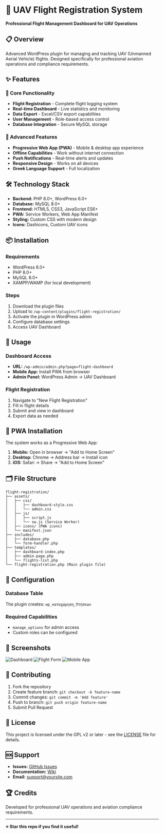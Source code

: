 # 🚁 UAV Flight Registration System

**Professional Flight Management Dashboard for UAV Operations**

## 📋 Overview

Advanced WordPress plugin for managing and tracking UAV (Unmanned Aerial Vehicle) flights. Designed specifically for professional aviation operations and compliance requirements.

## ✨ Features

### 🎯 Core Functionality
- **Flight Registration** - Complete flight logging system
- **Real-time Dashboard** - Live statistics and monitoring
- **Data Export** - Excel/CSV export capabilities
- **User Management** - Role-based access control
- **Database Integration** - Secure MySQL storage

### 🌟 Advanced Features
- **Progressive Web App (PWA)** - Mobile & desktop app experience
- **Offline Capabilities** - Work without internet connection
- **Push Notifications** - Real-time alerts and updates
- **Responsive Design** - Works on all devices
- **Greek Language Support** - Full localization

## 🛠️ Technology Stack

- **Backend:** PHP 8.0+, WordPress 6.0+
- **Database:** MySQL 8.0+
- **Frontend:** HTML5, CSS3, JavaScript ES6+
- **PWA:** Service Workers, Web App Manifest
- **Styling:** Custom CSS with modern design
- **Icons:** Dashicons, Custom UAV icons

## 📦 Installation

### Requirements
- WordPress 6.0+
- PHP 8.0+
- MySQL 8.0+
- XAMPP/WAMP (for local development)

### Steps
1. Download the plugin files
2. Upload to `/wp-content/plugins/flight-registration/`
3. Activate the plugin in WordPress admin
4. Configure database settings
5. Access UAV Dashboard

## 🚀 Usage

### Dashboard Access
- **URL:** `/wp-admin/admin.php?page=flight-dashboard`
- **Mobile App:** Install PWA from browser
- **Admin Panel:** WordPress Admin → UAV Dashboard

### Flight Registration
1. Navigate to "New Flight Registration"
2. Fill in flight details
3. Submit and view in dashboard
4. Export data as needed

## 📱 PWA Installation

The system works as a Progressive Web App:

1. **Mobile:** Open in browser → "Add to Home Screen"
2. **Desktop:** Chrome → Address bar → Install icon
3. **iOS:** Safari → Share → "Add to Home Screen"

## 🗂️ File Structure

```
flight-registration/
├── assets/
│   ├── css/
│   │   ├── dashboard-style.css
│   │   └── admin.css
│   ├── js/
│   │   ├── script.js
│   │   └── sw.js (Service Worker)
│   ├── icons/ (PWA icons)
│   └── manifest.json
├── includes/
│   ├── database.php
│   └── form-handler.php
├── templates/
│   ├── dashboard-index.php
│   ├── admin-page.php
│   └── flights-list.php
└── flight-registration.php (Main plugin file)
```

## 🔧 Configuration

### Database Table
The plugin creates: `wp_καταχώρηση_Πτήσεων`

### Required Capabilities
- `manage_options` for admin access
- Custom roles can be configured

## 🎨 Screenshots

![Dashboard](screenshots/dashboard.png)
![Flight Form](screenshots/flight-form.png)
![Mobile App](screenshots/mobile-app.png)

## 🤝 Contributing

1. Fork the repository
2. Create feature branch: `git checkout -b feature-name`
3. Commit changes: `git commit -m 'Add feature'`
4. Push to branch: `git push origin feature-name`
5. Submit Pull Request

## 📄 License

This project is licensed under the GPL v2 or later - see the [LICENSE](LICENSE) file for details.

## 🆘 Support

- **Issues:** [GitHub Issues](https://github.com/yourusername/uav-flight-registration/issues)
- **Documentation:** [Wiki](https://github.com/yourusername/uav-flight-registration/wiki)
- **Email:** support@yoursite.com

## 🏆 Credits

Developed for professional UAV operations and aviation compliance requirements.

---

**⭐ Star this repo if you find it useful!**
